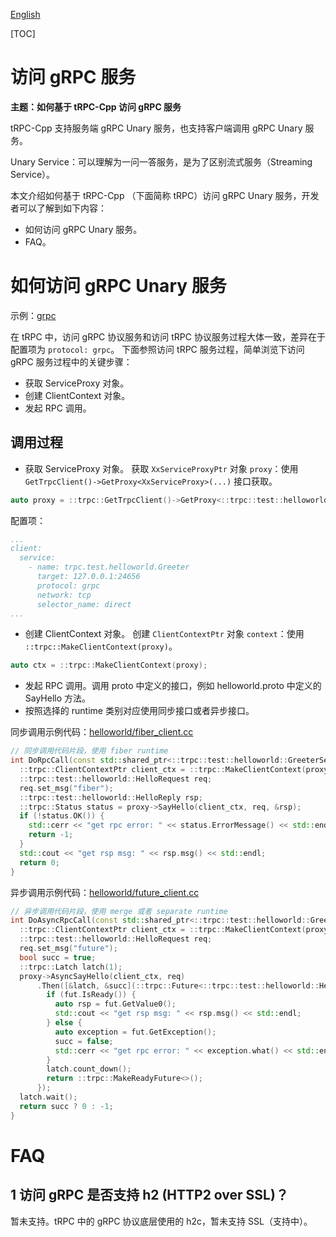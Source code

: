 [English](../en/grpc_protocol_client.md)

[TOC]

# 访问 gRPC 服务

**主题：如何基于 tRPC-Cpp 访问 gRPC 服务**

tRPC-Cpp 支持服务端 gRPC Unary 服务，也支持客户端调用 gRPC Unary 服务。

Unary Service：可以理解为一问一答服务，是为了区别流式服务（Streaming Service）。

本文介绍如何基于 tRPC-Cpp （下面简称 tRPC）访问 gRPC Unary 服务，开发者可以了解到如下内容：

* 如何访问 gRPC Unary 服务。
* FAQ。


# 如何访问 gRPC Unary 服务

示例：[grpc](../../examples/features/grpc)

在 tRPC 中，访问 gRPC 协议服务和访问 tRPC 协议服务过程大体一致，差异在于配置项为 `protocol: grpc`。
下面参照访问 tRPC 服务过程，简单浏览下访问 gRPC 服务过程中的关键步骤：
* 获取 ServiceProxy 对象。
* 创建 ClientContext 对象。
* 发起 RPC 调用。

## 调用过程

* 获取 ServiceProxy 对象。
获取 `XxServiceProxyPtr` 对象 `proxy`：使用 `GetTrpcClient()->GetProxy<XxServiceProxy>(...)` 接口获取。
```cpp
auto proxy = ::trpc::GetTrpcClient()->GetProxy<::trpc::test::helloworld::GreeterServiceProxy>("xx_service_name")
```

配置项：
```yaml
...
client:
  service:
    - name: trpc.test.helloworld.Greeter
      target: 127.0.0.1:24656
      protocol: grpc
      network: tcp
      selector_name: direct
...
```

* 创建 ClientContext 对象。
创建 `ClientContextPtr` 对象 `context`：使用 `::trpc::MakeClientContext(proxy)`。
```cpp
auto ctx = ::trpc::MakeClientContext(proxy);
```

* 发起 RPC 调用。调用 proto 中定义的接口，例如 helloworld.proto 中定义的 SayHello 方法。
* 按照选择的 runtime 类别对应使用同步接口或者异步接口。

同步调用示例代码：[helloworld/fiber_client.cc](../../examples/helloworld/test/fiber_client.cc)

```cpp
// 同步调用代码片段，使用 fiber runtime
int DoRpcCall(const std::shared_ptr<::trpc::test::helloworld::GreeterServiceProxy>& proxy) {
  ::trpc::ClientContextPtr client_ctx = ::trpc::MakeClientContext(proxy);
  ::trpc::test::helloworld::HelloRequest req;
  req.set_msg("fiber");
  ::trpc::test::helloworld::HelloReply rsp;
  ::trpc::Status status = proxy->SayHello(client_ctx, req, &rsp);
  if (!status.OK()) {
    std::cerr << "get rpc error: " << status.ErrorMessage() << std::endl;
    return -1;
  }
  std::cout << "get rsp msg: " << rsp.msg() << std::endl;
  return 0;
}
```

异步调用示例代码：[helloworld/future_client.cc](../../examples/helloworld/test/future_client.cc)
```cpp
// 异步调用代码片段，使用 merge 或者 separate runtime
int DoAsyncRpcCall(const std::shared_ptr<::trpc::test::helloworld::GreeterServiceProxy>& proxy) {
  ::trpc::ClientContextPtr client_ctx = ::trpc::MakeClientContext(proxy);
  ::trpc::test::helloworld::HelloRequest req;
  req.set_msg("future");
  bool succ = true;
  ::trpc::Latch latch(1);
  proxy->AsyncSayHello(client_ctx, req)
      .Then([&latch, &succ](::trpc::Future<::trpc::test::helloworld::HelloReply>&& fut) {
        if (fut.IsReady()) {
          auto rsp = fut.GetValue0();
          std::cout << "get rsp msg: " << rsp.msg() << std::endl;
        } else {
          auto exception = fut.GetException();
          succ = false;
          std::cerr << "get rpc error: " << exception.what() << std::endl;
        }
        latch.count_down();
        return ::trpc::MakeReadyFuture<>();
      });
  latch.wait();
  return succ ? 0 : -1;
}
```

# FAQ

## 1 访问 gRPC 是否支持 h2 (HTTP2 over SSL)？
暂未支持。tRPC 中的 gRPC 协议底层使用的 h2c，暂未支持 SSL（支持中）。
